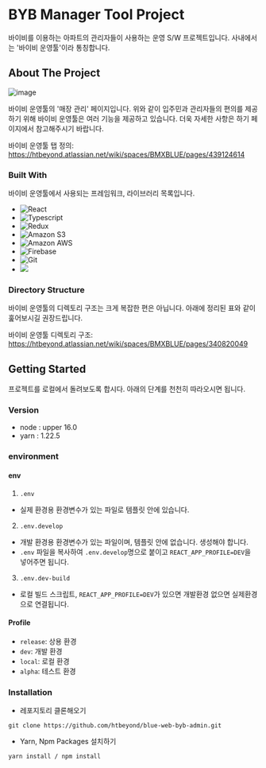 # BYB Manager Tool Project
바이비를 이용하는 아파트의 관리자들이 사용하는 운영 S/W 프로젝트입니다. 사내에서는 '바이비 운영툴'이라 통칭합니다.

## About The Project
![image](https://user-images.githubusercontent.com/105332712/191900470-2106d635-a327-4adf-9c5d-96238654a8b0.png)

바이비 운영툴의 '매장 관리' 페이지입니다. 위와 같이 입주민과 관리자들의 편의를 제공하기 위해 바이비 운영툴은 여러 기능을 제공하고 있습니다.
더욱 자세한 사항은 하기 페이지에서 참고해주시기 바랍니다.

바이비 운영툴 탭 정의: https://htbeyond.atlassian.net/wiki/spaces/BMXBLUE/pages/439124614
 
### Built With
바이비 운영툴에서 사용되는 프레임워크, 라이브러리 목록입니다.

* ![React](https://img.shields.io/badge/react-444444?style=for-the-badge&logo=react)
* ![Typescript](https://img.shields.io/badge/typescript-3178C6?style=for-the-badge&logo=typescript&logoColor=fff)
* ![Redux](https://img.shields.io/badge/redux-764ABC?style=for-the-badge&logo=redux)
* ![Amazon S3](https://img.shields.io/badge/amazons3-569A31?style=for-the-badge&logo=amazons3&logoColor=fff)
* ![Amazon AWS](https://img.shields.io/badge/amazonaws-232F3E?style=for-the-badge&logo=amazons3&logoColor=fff)
* ![Firebase](https://img.shields.io/badge/firebase-444444?style=for-the-badge&logo=firebase)
* ![Git](https://img.shields.io/badge/git-F05032?style=for-the-badge&logo=git&logoColor=fff)
* <img src="https://img.shields.io/badge/styled components-DB7093?&logo=styled-components&logoColor=white"/>

### Directory Structure
바이비 운영툴의 디렉토리 구조는 크게 복잡한 편은 아닙니다. 아래에 정리된 표와 같이 훑어보시길 권장드립니다.

바이비 운영툴 디렉토리 구조: https://htbeyond.atlassian.net/wiki/spaces/BMXBLUE/pages/340820049

## Getting Started
프로젝트를 로컬에서 돌려보도록 합시다. 아래의 단계를 천천히 따라오시면 됩니다.

### Version
* node : upper 16.0
* yarn : 1.22.5

### environment
#### env
1. `.env`
* 실제 환경용 환경변수가 있는 파일로 템플릿 안에 있습니다.
2. `.env.develop`
* 개발 환경용 환경변수가 있는 파일이며, 템플릿 안에 없습니다. 생성해야 합니다.
* `.env` 파일을 복사하여 `.env.develop`명으로 붙이고 `REACT_APP_PROFILE=DEV`을 넣어주면 됩니다.
3. `.env.dev-build`
* 로컬 빌드 스크립트, `REACT_APP_PROFILE=DEV`가 있으면 개발환경 없으면 실제환경으로 연결됩니다.


#### Profile
* `release`: 상용 환경
* `dev`: 개발 환경
* `local`: 로컬 환경
* `alpha`: 테스트 환경


### Installation
* 레포지토리 클론해오기
```
git clone https://github.com/htbeyond/blue-web-byb-admin.git
```
* Yarn, Npm Packages 설치하기
```
yarn install / npm install
```

